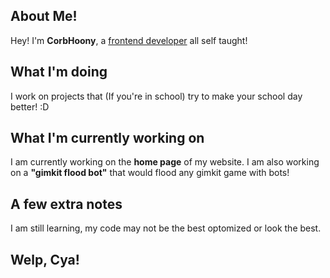 ## About Me!
Hey! I'm **CorbHoony**, a <ins>frontend developer</ins> all self taught!

## What I'm doing
I work on projects that (If you're in school) try to make your school day better! :D

## What I'm currently working on
I am currently working on the **home page** of my website.
I am also working on a **"gimkit flood bot"** that would flood any gimkit game with bots!

## A few extra notes
I am still learning, my code may not be the best optomized or look the best.

## Welp, Cya!
